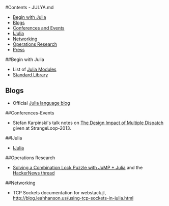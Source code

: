 #Contents - JULYA.md 

* [Begin with Julia](#begin-julia)
* [Blogs](#blogs)
* [Conferences and Events](#conferences-events)
* [IJulia](#iJulia)
* [Networking](#networking)
* [Operations Research](#operations-research)
* [Press](#press-articles)

##Begin with Julia
* List of [Julia Modules](http://docs.julialang.org/en/latest/manual/modules/)
* [Standard Library](http://docs.julialang.org/en/latest/stdlib/)

## Blogs
* Official [Julia language blog](http://julialang.org/blog/)

##Conferences-Events
* Stefan Karpinski's talk notes on [The Design Impact of Multiple Dispatch](http://nbviewer.ipython.org/b8fe9dbb36c1427b9f22) given at StrangeLoop-2013.

##IJulia
* [IJulia](https://github.com/JuliaLang/IJulia.jl)
 
 ##Operations Research
* [Solving a Combination Lock Puzzle with JuMP + Julia](http://iaindunning.com/2013/combination-locks.html) and the [HackerNews thread](https://news.ycombinator.com/item?id=6425160)

##Networking 
* TCP Sockets documentation for webstack.jl, http://blog.leahhanson.us/using-tcp-sockets-in-julia.html


